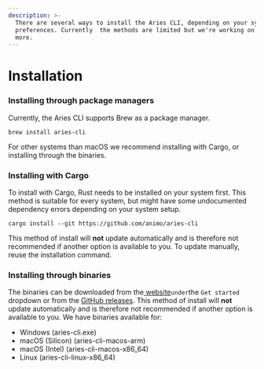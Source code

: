 ```yaml
---
description: >-
  There are several ways to install the Aries CLI, depending on your system and
  preferences. Currently  the methods are limited but we're working on adding
  more.
---
```


# Installation

### Installing through package managers

Currently, the Aries CLI supports Brew as a package manager.

```
brew install aries-cli
```

For other systems than macOS we recommend installing with Cargo, or installing through the binaries.

### Installing with Cargo

To install with Cargo, Rust needs to be installed on your system first. This method is suitable for every system, but might have some undocumented dependency errors depending on your system setup.

```
cargo install --git https://github.com/animo/aries-cli
```

This method of install will **not** update automatically and is therefore not recommended if another option is available to you. To update manually, reuse the installation command.

### Installing through binaries

The binaries can be downloaded from the[ website](https://aries-cli.animo.id)`under`the `Get started` dropdown or from the [GitHub releases](https://github.com/animo/aries-cli/releases). This method of install will **not** update automatically and is therefore not recommended if another option is available to you. We have binaries available for:

* Windows (aries-cli.exe)
* macOS (Silicon) (aries-cli-macos-arm)
* macOS (Intel) (aries-cli-macos-x86\_64)
* Linux (aries-cli-linux-x86\_64)
